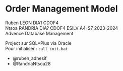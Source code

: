 # Order Management Model
Ruben LEON DIA1 CDOF4   
Ntsoa RANDRIA DIA? CDOF4
ESILV A4-S7 2023-2024  
Advence Database Management

Project sur SQL*Plus via Oracle  
Pour initialiser : `call init.bat`

- @ruben_adhesif
- @RandriaNtsoa28
